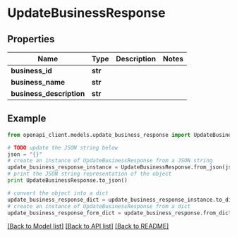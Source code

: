 # UpdateBusinessResponse


## Properties
Name | Type | Description | Notes
------------ | ------------- | ------------- | -------------
**business_id** | **str** |  | 
**business_name** | **str** |  | 
**business_description** | **str** |  | 

## Example

```python
from openapi_client.models.update_business_response import UpdateBusinessResponse

# TODO update the JSON string below
json = "{}"
# create an instance of UpdateBusinessResponse from a JSON string
update_business_response_instance = UpdateBusinessResponse.from_json(json)
# print the JSON string representation of the object
print UpdateBusinessResponse.to_json()

# convert the object into a dict
update_business_response_dict = update_business_response_instance.to_dict()
# create an instance of UpdateBusinessResponse from a dict
update_business_response_form_dict = update_business_response.from_dict(update_business_response_dict)
```
[[Back to Model list]](../README.md#documentation-for-models) [[Back to API list]](../README.md#documentation-for-api-endpoints) [[Back to README]](../README.md)


